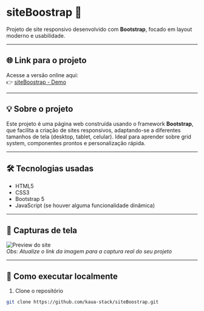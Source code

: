 # siteBoostrap 🚀

Projeto de site responsivo desenvolvido com **Bootstrap**, focado em layout moderno e usabilidade.

---

## 🌐 Link para o projeto
Acesse a versão online aqui:  
👉 [siteBoostrap - Demo](https://kaua-stack.github.io/siteBoostrap/)

---

## 💡 Sobre o projeto

Este projeto é uma página web construída usando o framework **Bootstrap**, que facilita a criação de sites responsivos, adaptando-se a diferentes tamanhos de tela (desktop, tablet, celular). Ideal para aprender sobre grid system, componentes prontos e personalização rápida.

---

## 🛠️ Tecnologias usadas

- HTML5  
- CSS3  
- Bootstrap 5  
- JavaScript (se houver alguma funcionalidade dinâmica)

---

## 📸 Capturas de tela

<!-- Você pode adicionar uma imagem do seu site aqui -->
![Preview do site](https://raw.githubusercontent.com/kaua-stack/siteBoostrap/main/assets/preview.png)  
*Obs: Atualize o link da imagem para a captura real do seu projeto*

---

## 🚀 Como executar localmente

1. Clone o repositório  
```bash
git clone https://github.com/kaua-stack/siteBoostrap.git
